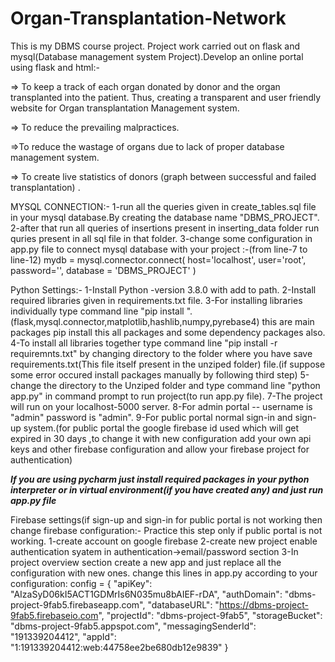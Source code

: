 # Organ-Transplantation-Network
This is my DBMS course project.
Project work carried out on flask and mysql(Database management system  Project).Develop an online portal using flask and html:-

=> To keep a track of each organ donated by donor and the organ transplanted into the patient. Thus, creating a transparent and user friendly website for Organ transplantation Management system.

=> To reduce the prevailing malpractices.

=>To reduce the wastage of organs due to lack of proper database management system.

=> To create live statistics of donors (graph between successful and failed transplantation) .

MYSQL CONNECTION:-
1-run all the queries given in create_tables.sql file in your mysql database.By creating the database name "DBMS_PROJECT".
2-after that run all queries of insertions present in inserting_data folder run quries present in all sql file in that folder.
3-change some configuration in app.py file to connect mysql database with your project :-(from line-7 to line-12)
mydb = mysql.connector.connect(
  host='localhost',
  user='root',
  password='<password of your own mysql server>',
  database = 'DBMS_PROJECT'
) 

Python Settings:-
1-Install Python -version 3.8.0 with add to path.
2-Install required libraries given in requirements.txt file.
3-For installing libraries individually type command line "pip install <package name>".(flask,mysql.connector,matplotlib,hashlib,numpy,pyrebase4) this are main packages pip install this all packages and some dependency packages also.
4-To install all libraries together type command line "pip install -r requiremnts.txt" by changing directory to the folder where you have save requirements.txt(This file itself present in the unziped folder) file.(if suppose some error occured install packages manually by following third step)
5-change the directory to the Unziped folder and type  command line "python app.py" in command prompt to run project(to run app.py file).
7-The project will run on your localhost-5000 server.
8-For admin portal -- username is "admin" password is "admin".
9-For public portal normal sign-in and sign-up system.(for public portal the google firebase id used which will get expired in 30 days ,to change it with new configuration add your own api keys and other firebase configuration and allow your firebase project for authentication)
  
***If you are using pycharm just install required packages in your python interpreter or in virtual environment(if you have created any) and just run app.py file*** 


Firebase settings(if sign-up and sign-in for public portal is not working then change firebase configuration:-
Practice this step only if public portal is not working.
1-create account on google firebase
2-create new project enable authentication syatem in authentication->email/password section
3-In project overview section create a new app and just replace all the configuration with new ones. 
change this lines in app.py according to your configuration:
config = {
    "apiKey": "AIzaSyD06kI5ACT1GDMrIs6N035mu8bAIEF-rDA",
    "authDomain": "dbms-project-9fab5.firebaseapp.com",
    "databaseURL": "https://dbms-project-9fab5.firebaseio.com",
    "projectId": "dbms-project-9fab5",
    "storageBucket": "dbms-project-9fab5.appspot.com",
    "messagingSenderId": "191339204412",
    "appId": "1:191339204412:web:44758ee2be680db12e9839"
}
